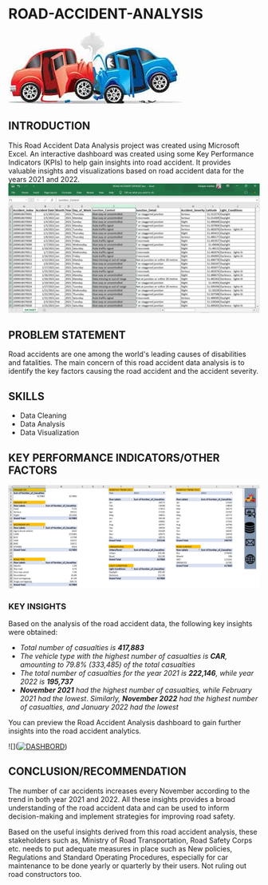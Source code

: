 # ROAD-ACCIDENT-ANALYSIS
![](download1.png)
## INTRODUCTION
This Road Accident Data Analysis project was created using Microsoft Excel. An interactive dashboard was created using some Key Performance Indicators (KPIs) to help gain insights into road accident. It provides valuable insights and visualizations based on road accident data for the years 2021 and 2022.
![](DATASET_IMAGE.PNG)
## PROBLEM STATEMENT
Road accidents are one among the world's leading causes of disabilities and fatalities. The main concern of this road accident data analysis is to identify the key factors causing the road accident and the accident severity.
## SKILLS
- Data Cleaning
- Data Analysis
- Data Visualization
## KEY PERFORMANCE INDICATORS/OTHER FACTORS
![](Data_Analysis_Sheet.PNG)
### KEY INSIGHTS
Based on the analysis of the road accident data, the following key insights were obtained:

- _Total number of casualties is **417,883**_
- _The vehicle type with the highest number of casualties is _**CAR**_, amounting to 79.8% (333,485) of the total casualties_
- _The total number of casualties for the year 2021 is **222,146**, while year 2022 is **195,737**_
- _**November 2021** had the highest number of casualties, while February 2021 had the lowest_. _Similarly, **November 2022** had the highest number of casualties, and January 2022 had the lowest_

You can preview the Road Accident Analysis dashboard to gain further insights into the road accident analytics.

![](<a href="https://ibb.co/MRM1z0s"><img src="https://i.ibb.co/gDzW0K3/DASHBORD.png" alt="DASHBORD" border="0"></a>)
## CONCLUSION/RECOMMENDATION
The number of car accidents increases every November according to the trend in both year 2021 and 2022. All these insights provides a broad understanding of the road accident data and can be used to inform decision-making and implement strategies for improving road safety. 

Based on the useful insights derived from this road accident analysis, these stakeholders such as, Ministry of Road Transportation, Road Safety Corps etc. needs to put adequate measures in place such as New policies, Regulations and Standard Operating Procedures, especially for car maintenance to be done yearly or quarterly by their users. Not ruling out road constructors too.
